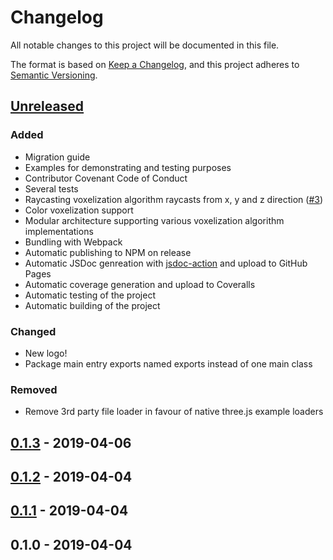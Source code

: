 # Changelog
All notable changes to this project will be documented in this file.

The format is based on [Keep a Changelog](https://keepachangelog.com/en/1.0.0/),
and this project adheres to [Semantic Versioning](https://semver.org).

## [Unreleased]

### Added
- Migration guide
- Examples for demonstrating and testing purposes
- Contributor Covenant Code of Conduct
- Several tests
- Raycasting voxelization algorithm raycasts from x, y and z direction ([#3](https://github.com/andstor/voxelizer/issues/3))
- Color voxelization support
- Modular architecture supporting various voxelization algorithm implementations
- Bundling with Webpack
- Automatic publishing to NPM on release
- Automatic JSDoc genreation with [jsdoc-action](https://github.com/andstor/jsdoc-action) and upload to GitHub Pages
- Automatic coverage generation and upload to Coveralls
- Automatic testing of the project
- Automatic building of the project

### Changed
- New logo!
- Package main entry exports named exports instead of one main class

### Removed
- Remove 3rd party file loader in favour of native three.js example loaders

## [0.1.3] - 2019-04-06

## [0.1.2] - 2019-04-04

## [0.1.1] - 2019-04-04

## 0.1.0 - 2019-04-04

[Unreleased]: https://github.com/andstor/voxelizer/compare/v0.1.3...HEAD
[0.1.3]: https://github.com/andstor/three-voxel-loader/compare/v0.1.2...v0.1.3
[0.1.2]: https://github.com/andstor/three-voxel-loader/compare/v0.1.1...v0.1.2
[0.1.1]: https://github.com/andstor/three-voxel-loader/compare/v0.1.0...v0.1.1
